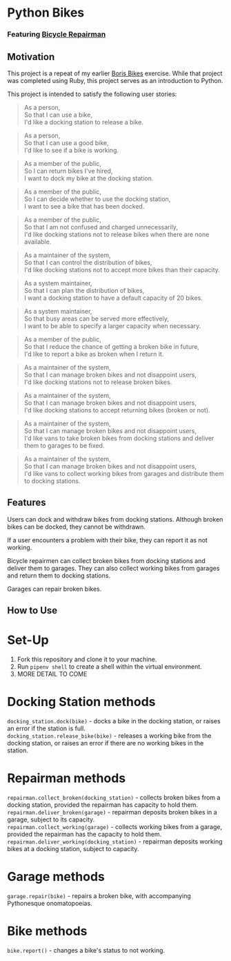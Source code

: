 # Python Bikes
### Featuring [Bicycle Repairman](https://www.dailymotion.com/video/x2howud)

## Motivation
This project is a repeat of my earlier [Boris Bikes](https://github.com/marcusventin/boris-bikes) exercise. While that project was completed using Ruby, this project serves as an introduction to Python.

This project is intended to satisfy the following user stories:  
> As a person,  
> So that I can use a bike,  
> I'd like a docking station to release a bike.

> As a person,  
> So that I can use a good bike,  
> I'd like to see if a bike is working.

> As a member of the public,  
> So I can return bikes I've hired,  
> I want to dock my bike at the docking station.

> As a member of the public,  
> So I can decide whether to use the docking station,  
> I want to see a bike that has been docked.  

> As a member of the public,  
> So that I am not confused and charged unnecessarily,  
> I'd like docking stations not to release bikes when there are none available.

> As a maintainer of the system,  
> So that I can control the distribution of bikes,  
> I'd like docking stations not to accept more bikes than their capacity.

> As a system maintainer,  
> So that I can plan the distribution of bikes,  
> I want a docking station to have a default capacity of 20 bikes.

> As a system maintainer,  
> So that busy areas can be served more effectively,  
> I want to be able to specify a larger capacity when necessary.

> As a member of the public,  
> So that I reduce the chance of getting a broken bike in future,  
> I'd like to report a bike as broken when I return it.

> As a maintainer of the system,  
> So that I can manage broken bikes and not disappoint users,  
> I'd like docking stations not to release broken bikes.  

> As a maintainer of the system,  
> So that I can manage broken bikes and not disappoint users,  
> I'd like docking stations to accept returning bikes (broken or not).

> As a maintainer of the system,  
> So that I can manage broken bikes and not disappoint users,  
> I'd like vans to take broken bikes from docking stations and deliver them to garages to be fixed.  

> As a maintainer of the system,  
> So that I can manage broken bikes and not disappoint users,  
> I'd like vans to collect working bikes from garages and distribute them to docking stations.  

## Features
Users can dock and withdraw bikes from docking stations. Although broken bikes can be docked, they cannot be withdrawn.  

If a user encounters a problem with their bike, they can report it as not working.  

Bicycle repairmen can collect broken bikes from docking stations and deliver them to garages. They can also collect working bikes from garages and return them to docking stations.  

Garages can repair broken bikes.  

## How to Use
# Set-Up
1. Fork this repository and clone it to your machine.
2. Run `pipenv shell` to create a shell within the virtual environment.
3. MORE DETAIL TO COME


# Docking Station methods
`docking_station.dock(bike)` - docks a bike in the docking station, or raises an error if the station is full.  
`docking_station.release_bike(bike)` - releases a working bike from the docking station, or raises an error if there are no working bikes in the station.  

# Repairman methods
`repairman.collect_broken(docking_station)` - collects broken bikes from a docking station, provided the repairman has capacity to hold them.  
`repairman.deliver_broken(garage)` - repairman deposits broken bikes in a garage, subject to its capacity.  
`repairman.collect_working(garage)` - collects working bikes from a garage, provided the repairman has the capacity to hold them.  
`repairman.deliver_working(docking_station)` - repairman deposits working bikes at a docking station, subject to capacity.

# Garage methods  
`garage.repair(bike)` - repairs a broken bike, with accompanying Pythonesque onomatopoeias.

# Bike methods
`bike.report()` - changes a bike's status to not working.
